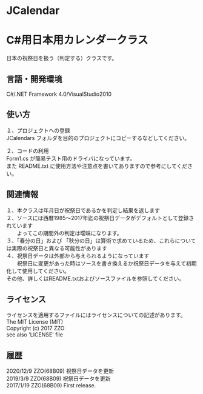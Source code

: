 ﻿# JCalendar
C#用日本用カレンダークラス
======================
日本の祝祭日を扱う（判定する）クラスです。 

言語・開発環境
------
C#/.NET Framework 4.0/VisualStudio2010 

使い方
------
１、プロジェクトへの登録  
JCalendars フォルダを目的のプロジェクトにコピーするなどしてください。  

２、コードの利用  
Form1.cs が簡易テスト用のドライバになっています。  
また README.txt に使用方法や注意点を書いてありますので参考にしてください。  

関連情報
------
１、本クラスは年月日が祝祭日であるかを判定し結果を返します  
２、ソースには西暦1985～2017年迄の祝祭日データがデフォルトとして登録されています  
　　よってこの期間外の判定は曖昧になります。  
３、「春分の日」および 「秋分の日」は算術で求めているため、これらについては実際の祝祭日と異なる可能性があります  
４、祝祭日データは外部から与えられるようになっています  
　　祝祭日に変更があった時はソースを書き換えるか祝祭日データを与えて初期化して使用してください。  
その他、詳しくはREADME.txtおよびソースファイルを参照してください。  

ライセンス
------
ライセンスを適用するファイルにはライセンスについての記述があります。  
The MIT License (MIT)  
Copyright (c) 2017 ZZO  
see also 'LICENSE' file  

履歴
-----
2020/12/9 ZZO(68B09) 祝祭日データを更新  
2019/3/9 ZZO(68B09) 祝祭日データを更新  
2017/1/19 ZZO(68B09) First release.  
